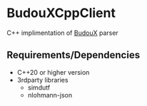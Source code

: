 # BudouXCppClient

C++ implimentation of [BudouX](https://github.com/google/budoux) parser

## Requirements/Dependencies

- C++20 or higher version
- 3rdparty libraries
  - simdutf
  - nlohmann-json
